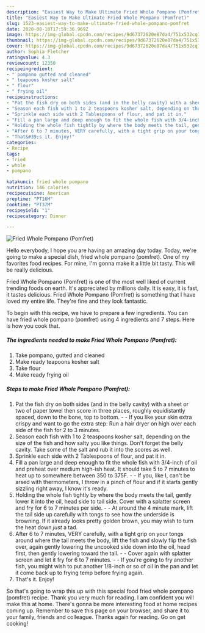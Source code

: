 ```yaml
---
description: "Easiest Way to Make Ultimate Fried Whole Pompano (Pomfret)"
title: "Easiest Way to Make Ultimate Fried Whole Pompano (Pomfret)"
slug: 1523-easiest-way-to-make-ultimate-fried-whole-pompano-pomfret
date: 2020-08-18T17:59:36.969Z
image: https://img-global.cpcdn.com/recipes/9d67372620e87da4/751x532cq70/fried-whole-pompano-pomfret-recipe-main-photo.jpg
thumbnail: https://img-global.cpcdn.com/recipes/9d67372620e87da4/751x532cq70/fried-whole-pompano-pomfret-recipe-main-photo.jpg
cover: https://img-global.cpcdn.com/recipes/9d67372620e87da4/751x532cq70/fried-whole-pompano-pomfret-recipe-main-photo.jpg
author: Sophia Fletcher
ratingvalue: 4.3
reviewcount: 12350
recipeingredient:
- " pompano gutted and cleaned"
- " teapoons kosher salt"
- " flour"
- " frying oil"
recipeinstructions:
- "Pat the fish dry on both sides (and in the belly cavity) with a sheet or two of paper towel then score in three places, roughly equidistantly spaced, down to the bone, top to bottom.  If you like your skin extra crispy and want to go the extra step: Run a hair dryer on high over each side of the fish for 2 to 3 minutes."
- "Season each fish with 1 to 2 teaspoons kosher salt, depending on the size of the fish and how salty you like things. Don&#39;t forget the belly cavity. Take some of the salt and rub it into the scores as well."
- "Sprinkle each side with 2 Tablespoons of flour, and pat it in."
- "Fill a pan large and deep enough to fit the whole fish with 3/4-inch of oil and preheat over medium high-ish heat. It should take 5 to 7 minutes to heat up to somewhere between 350 to 375F.   If you, like I, can&#39;t be arsed with thermometers, I throw in a pinch of flour and if it starts gently sizzling right away, I know it&#39;s ready."
- "Holding the whole fish tightly by where the body meets the tail, gently lower it into the oil, head side to tail side. Cover with a splatter screen and fry for 6 to 7 minutes per side.   At around the 4 minute mark, lift the tail side up carefully with tongs to see how the underside is browning. If it already looks pretty golden brown, you may wish to turn the heat down *just* a tad."
- "After 6 to 7 minutes, VERY carefully, with a tight grip on your tongs around where the tail meets the body, lift the fish and slowly flip the fish over, again gently lowering the uncooked side down into the oil, head first, then gently lowering toward the tail.  Cover again with splatter screen and let it fry for 6 to 7 minutes.   If you&#39;re going to fry another fish, you might wish to put another 1/8-inch or so of oil in the pan and let it come back up to frying temp before frying again."
- "That&#39;s it. Enjoy!"
categories:
- Recipe
tags:
- fried
- whole
- pompano

katakunci: fried whole pompano 
nutrition: 146 calories
recipecuisine: American
preptime: "PT16M"
cooktime: "PT37M"
recipeyield: "1"
recipecategory: Dinner

---
```



![Fried Whole Pompano (Pomfret)](https://img-global.cpcdn.com/recipes/9d67372620e87da4/751x532cq70/fried-whole-pompano-pomfret-recipe-main-photo.jpg)

Hello everybody, I hope you are having an amazing day today. Today, we're going to make a special dish, fried whole pompano (pomfret). One of my favorites food recipes. For mine, I'm gonna make it a little bit tasty. This will be really delicious.



Fried Whole Pompano (Pomfret) is one of the most well liked of current trending foods on earth. It's appreciated by millions daily. It is easy, it is fast, it tastes delicious. Fried Whole Pompano (Pomfret) is something that I have loved my entire life. They're fine and they look fantastic.


To begin with this recipe, we have to prepare a few ingredients. You can have fried whole pompano (pomfret) using 4 ingredients and 7 steps. Here is how you cook that.

<!--inarticleads1-->

##### The ingredients needed to make Fried Whole Pompano (Pomfret):

1. Take  pompano, gutted and cleaned
1. Make ready  teapoons kosher salt
1. Take  flour
1. Make ready  frying oil




<!--inarticleads2-->

##### Steps to make Fried Whole Pompano (Pomfret):

1. Pat the fish dry on both sides (and in the belly cavity) with a sheet or two of paper towel then score in three places, roughly equidistantly spaced, down to the bone, top to bottom. -  - If you like your skin extra crispy and want to go the extra step: Run a hair dryer on high over each side of the fish for 2 to 3 minutes.
1. Season each fish with 1 to 2 teaspoons kosher salt, depending on the size of the fish and how salty you like things. Don&#39;t forget the belly cavity. Take some of the salt and rub it into the scores as well.
1. Sprinkle each side with 2 Tablespoons of flour, and pat it in.
1. Fill a pan large and deep enough to fit the whole fish with 3/4-inch of oil and preheat over medium high-ish heat. It should take 5 to 7 minutes to heat up to somewhere between 350 to 375F.  -  - If you, like I, can&#39;t be arsed with thermometers, I throw in a pinch of flour and if it starts gently sizzling right away, I know it&#39;s ready.
1. Holding the whole fish tightly by where the body meets the tail, gently lower it into the oil, head side to tail side. Cover with a splatter screen and fry for 6 to 7 minutes per side.  -  - At around the 4 minute mark, lift the tail side up carefully with tongs to see how the underside is browning. If it already looks pretty golden brown, you may wish to turn the heat down *just* a tad.
1. After 6 to 7 minutes, VERY carefully, with a tight grip on your tongs around where the tail meets the body, lift the fish and slowly flip the fish over, again gently lowering the uncooked side down into the oil, head first, then gently lowering toward the tail. -  - Cover again with splatter screen and let it fry for 6 to 7 minutes.  -  - If you&#39;re going to fry another fish, you might wish to put another 1/8-inch or so of oil in the pan and let it come back up to frying temp before frying again.
1. That&#39;s it. Enjoy!




So that's going to wrap this up with this special food fried whole pompano (pomfret) recipe. Thank you very much for reading. I am confident you will make this at home. There's gonna be more interesting food at home recipes coming up. Remember to save this page on your browser, and share it to your family, friends and colleague. Thanks again for reading. Go on get cooking!
